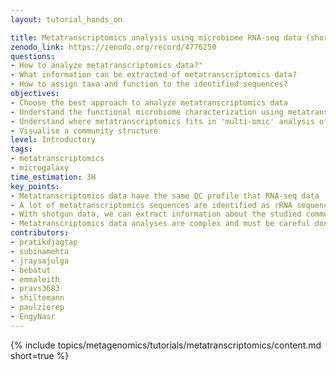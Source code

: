 ```yaml
---
layout: tutorial_hands_on

title: Metatranscriptomics analysis using microbiome RNA-seq data (short)
zenodo_link: https://zenodo.org/record/4776250
questions:
- How to analyze metatranscriptomics data?"
- What information can be extracted of metatranscriptomics data?
- How to assign taxa and function to the identified sequences?
objectives:
- Choose the best approach to analyze metatranscriptomics data
- Understand the functional microbiome characterization using metatranscriptomic results
- Understand where metatranscriptomics fits in 'multi-omic' analysis of microbiomes
- Visualise a community structure
level: Introductory
tags:
- metatranscriptomics
- microgalaxy
time_estimation: 3H
key_points:
- Metatranscriptomics data have the same QC profile that RNA-seq data
- A lot of metatranscriptomics sequences are identified as rRNA sequences
- With shotgun data, we can extract information about the studied community structure and also the functions realised by the community
- Metatranscriptomics data analyses are complex and must be careful done, specially when they are done without combination to metagenomics data analyses
contributors:
- pratikdjagtap
- subinamehta
- jraysajulga
- bebatut
- emmaleith
- pravs3683
- shiltemann
- paulzierep
- EngyNasr
---
```



{% include topics/metagenomics/tutorials/metatranscriptomics/content.md short=true %}
